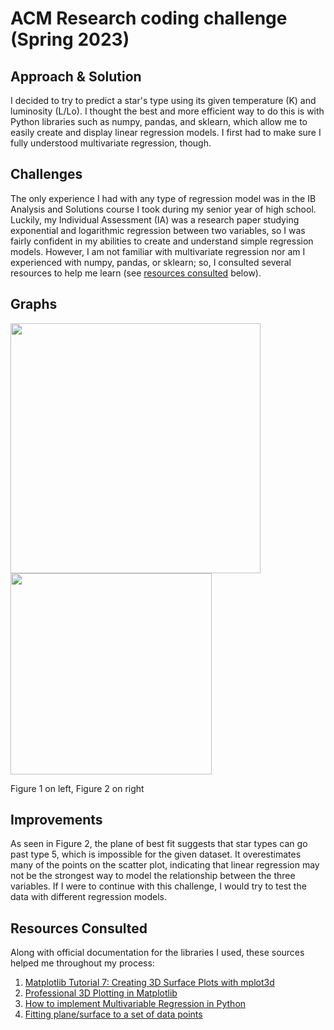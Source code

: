 # ACM Research coding challenge (Spring 2023)

## Approach & Solution
I decided to try to predict a star's type using its given temperature (K) and luminosity (L/Lo). I thought the best and more efficient way to do this is with Python libraries such as numpy, pandas, and sklearn, which allow me to easily create and display linear regression models. I first had to make sure I fully understood multivariate regression, though.


## Challenges
The only experience I had with any type of regression model was in the IB Analysis and Solutions course I took during my senior year of high school. Luckily, my Individual Assessment (IA) was a research paper studying exponential and logarithmic regression between two variables, so I was fairly confident in my abilities to create and understand simple regression models. However, I am not familiar with multivariate regression nor am I experienced with numpy, pandas, or sklearn; so, I consulted several resources to help me learn (see [resources consulted](#Resources-Consulted) below).


## Graphs
<img src="https://user-images.githubusercontent.com/97753409/215263814-e2811ec2-e619-4263-b39e-705bd4d83e4f.png" width="400"> <img src="https://user-images.githubusercontent.com/97753409/215263829-8cdc2b01-40ba-42c6-b676-460985305731.png" height="322">

Figure 1 on left, Figure 2 on right

## Improvements
As seen in Figure 2, the plane of best fit suggests that star types can go past type 5, which is impossible for the given dataset. It overestimates many of the points on the scatter plot, indicating that linear regression may not be the strongest way to model the relationship between the three variables. If I were to continue with this challenge, I would try to test the data with different regression models.


## Resources Consulted
Along with official documentation for the libraries I used, these sources helped me throughout my process:
1. [Matplotlib Tutorial 7: Creating 3D Surface Plots with mplot3d](https://www.youtube.com/watch?v=8h2YhqoUsEw)
2. [Professional 3D Plotting in Matplotlib](https://www.youtube.com/watch?v=fAztJg9oi7s)
3. [How to implement Multivariable Regression in Python](https://www.educative.io/answers/how-to-implement-multivariable-regression-in-python)
4. [Fitting plane/surface to a set of data points](https://gist.github.com/amroamroamro/1db8d69b4b65e8bc66a6)
